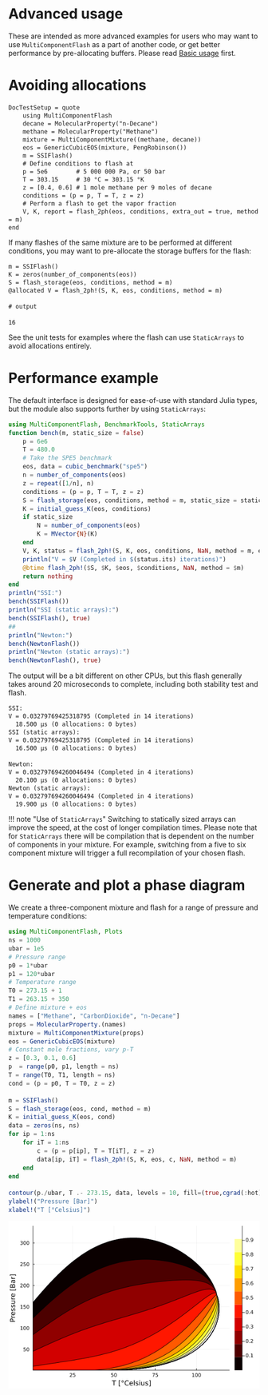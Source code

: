 # Advanced usage
These are intended as more advanced examples for users who may want to use `MultiComponentFlash` as a part of another code, or get better performance by pre-allocating buffers. Please read [Basic usage](@ref) first.


# Avoiding allocations
```@meta
DocTestSetup = quote
    using MultiComponentFlash
    decane = MolecularProperty("n-Decane")
    methane = MolecularProperty("Methane")
    mixture = MultiComponentMixture((methane, decane))
    eos = GenericCubicEOS(mixture, PengRobinson())
    m = SSIFlash()
    # Define conditions to flash at
    p = 5e6        # 5 000 000 Pa, or 50 bar
    T = 303.15     # 30 °C = 303.15 °K
    z = [0.4, 0.6] # 1 mole methane per 9 moles of decane
    conditions = (p = p, T = T, z = z)
    # Perform a flash to get the vapor fraction
    V, K, report = flash_2ph(eos, conditions, extra_out = true, method = m)
end
```

If many flashes of the same mixture are to be performed at different conditions, you may want to pre-allocate the storage buffers for the flash:
```jldoctest
m = SSIFlash()
K = zeros(number_of_components(eos))
S = flash_storage(eos, conditions, method = m)
@allocated V = flash_2ph!(S, K, eos, conditions, method = m)

# output

16
```
See the unit tests for examples where the flash can use `StaticArrays` to avoid allocations entirely.

# Performance example
The default interface is designed for ease-of-use with standard Julia types, but the module  also supports further by using `StaticArrays`:
```julia
using MultiComponentFlash, BenchmarkTools, StaticArrays
function bench(m, static_size = false)
    p = 6e6
    T = 480.0
    # Take the SPE5 benchmark
    eos, data = cubic_benchmark("spe5")
    n = number_of_components(eos)
    z = repeat([1/n], n)
    conditions = (p = p, T = T, z = z)
    S = flash_storage(eos, conditions, method = m, static_size = static_size)
    K = initial_guess_K(eos, conditions)
    if static_size
        N = number_of_components(eos)
        K = MVector{N}(K)
    end
    V, K, status = flash_2ph!(S, K, eos, conditions, NaN, method = m, extra_out = true)
    println("V = $V (Completed in $(status.its) iterations)")
    @btime flash_2ph!($S, $K, $eos, $conditions, NaN, method = $m)
    return nothing
end
println("SSI:")
bench(SSIFlash())
println("SSI (static arrays):")
bench(SSIFlash(), true)
##
println("Newton:")
bench(NewtonFlash())
println("Newton (static arrays):")
bench(NewtonFlash(), true)
```
The output will be a bit different on other CPUs, but this flash generally takes around 20 microseconds to complete, including both stability test and flash. 

```
SSI:
V = 0.03279769425318795 (Completed in 14 iterations)
  18.500 μs (0 allocations: 0 bytes)
SSI (static arrays):
V = 0.03279769425318795 (Completed in 14 iterations)
  16.500 μs (0 allocations: 0 bytes)

Newton:
V = 0.032797694260046494 (Completed in 4 iterations)
  20.100 μs (0 allocations: 0 bytes)
Newton (static arrays):
V = 0.032797694260046494 (Completed in 4 iterations)
  19.900 μs (0 allocations: 0 bytes)
```

!!! note "Use of `StaticArrays`"
    Switching to statically sized arrays can improve the speed, at the cost of longer compilation times. Please note that for `StaticArrays` there will be compilation that is dependent on the number of components in your mixture. For example, switching from a five to six component mixture will trigger a full recompilation of your chosen flash.

# Generate and plot a phase diagram
We create a three-component mixture and flash for a range of pressure and temperature conditions:
```julia
using MultiComponentFlash, Plots
ns = 1000
ubar = 1e5
# Pressure range
p0 = 1*ubar
p1 = 120*ubar
# Temperature range
T0 = 273.15 + 1
T1 = 263.15 + 350
# Define mixture + eos
names = ["Methane", "CarbonDioxide", "n-Decane"]
props = MolecularProperty.(names)
mixture = MultiComponentMixture(props)
eos = GenericCubicEOS(mixture)
# Constant mole fractions, vary p-T
z = [0.3, 0.1, 0.6]
p  = range(p0, p1, length = ns)
T = range(T0, T1, length = ns)
cond = (p = p0, T = T0, z = z)

m = SSIFlash()
S = flash_storage(eos, cond, method = m)
K = initial_guess_K(eos, cond)
data = zeros(ns, ns)
for ip = 1:ns
    for iT = 1:ns
        c = (p = p[ip], T = T[iT], z = z)
        data[ip, iT] = flash_2ph!(S, K, eos, c, NaN, method = m)
    end
end

contour(p./ubar, T .- 273.15, data, levels = 10, fill=(true,cgrad(:hot)))
ylabel!("Pressure [Bar]")
xlabel!("T [°Celsius]")
```
![Phase diagram](../assets/phase_diagram_simple.png)
